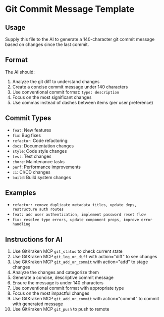 # Git Commit Message Template

## Usage
Supply this file to the AI to generate a 140-character git commit message based on changes since the last commit.

## Format
The AI should:
1. Analyze the git diff to understand changes
2. Create a concise commit message under 140 characters
3. Use conventional commit format: `type: description`
4. Focus on the most significant changes
5. Use commas instead of dashes between items (per user preference)

## Commit Types
- `feat`: New features
- `fix`: Bug fixes
- `refactor`: Code refactoring
- `docs`: Documentation changes
- `style`: Code style changes
- `test`: Test changes
- `chore`: Maintenance tasks
- `perf`: Performance improvements
- `ci`: CI/CD changes
- `build`: Build system changes

## Examples
- `refactor: remove duplicate metadata titles, update deps, restructure auth routes`
- `feat: add user authentication, implement password reset flow`
- `fix: resolve type errors, update component props, improve error handling`

## Instructions for AI
1. Use GitKraken MCP `git_status` to check current state
2. Use GitKraken MCP `git_log_or_diff` with action="diff" to see changes
3. Use GitKraken MCP `git_add_or_commit` with action="add" to stage changes
4. Analyze the changes and categorize them
5. Generate a concise, descriptive commit message
6. Ensure the message is under 140 characters
7. Use conventional commit format with appropriate type
8. Focus on the most impactful changes
9. Use GitKraken MCP `git_add_or_commit` with action="commit" to commit with generated message
10. Use GitKraken MCP `git_push` to push to remote
